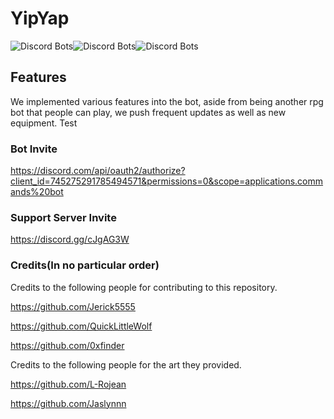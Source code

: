 # YipYap 
![Discord Bots](https://discordbots.org/api/widget/servers/745275291785494571.svg)![Discord Bots](https://discordbots.org/api/widget/status/745275291785494571.svg)![Discord Bots](https://top.gg/api/widget/owner/745275291785494571.svg)

## Features
We implemented various features into the bot, aside from being another rpg bot that people can play, we push frequent updates as well as new equipment. 
Test

### Bot Invite
https://discord.com/api/oauth2/authorize?client_id=745275291785494571&permissions=0&scope=applications.commands%20bot
### Support Server Invite
https://discord.gg/cJgAG3W
### Credits(In no particular order)
Credits to the following people for contributing to this repository.

https://github.com/Jerick5555

https://github.com/QuickLittleWolf

https://github.com/0xfinder

Credits to the following people for the art they provided.

https://github.com/L-Rojean

https://github.com/Jaslynnn
